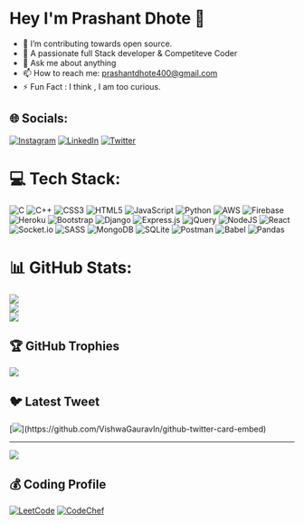 # Hey I'm Prashant Dhote 👋
- 🔭 I’m contributing towards open source.<br>
- 🤔 A passionate full Stack developer & Competiteve Coder<br>
- 💬 Ask me about anything<br>
- 📫 How to reach me: prashantdhote400@gmail.com<br>
- ⚡ Fun Fact :  I think , I am too curious.


## 🌐 Socials:
[![Instagram](https://img.shields.io/badge/Instagram-%23E4405F.svg?logo=Instagram&logoColor=white)](https://instagram.com/prashant__dhote_) [![LinkedIn](https://img.shields.io/badge/LinkedIn-%230077B5.svg?logo=linkedin&logoColor=white)](https://www.linkedin.com/in/prashant-dhote-bb897a21b/) [![Twitter](https://img.shields.io/badge/Twitter-%231DA1F2.svg?logo=Twitter&logoColor=white)](https://twitter.com/prashant_dhote_) 

# 💻 Tech Stack:
![C](https://img.shields.io/badge/c-%2300599C.svg?style=for-the-badge&logo=c&logoColor=white) ![C++](https://img.shields.io/badge/c++-%2300599C.svg?style=for-the-badge&logo=c%2B%2B&logoColor=white) ![CSS3](https://img.shields.io/badge/css3-%231572B6.svg?style=for-the-badge&logo=css3&logoColor=white) ![HTML5](https://img.shields.io/badge/html5-%23E34F26.svg?style=for-the-badge&logo=html5&logoColor=white) ![JavaScript](https://img.shields.io/badge/javascript-%23323330.svg?style=for-the-badge&logo=javascript&logoColor=%23F7DF1E) ![Python](https://img.shields.io/badge/python-3670A0?style=for-the-badge&logo=python&logoColor=ffdd54) ![AWS](https://img.shields.io/badge/AWS-%23FF9900.svg?style=for-the-badge&logo=amazon-aws&logoColor=white) ![Firebase](https://img.shields.io/badge/firebase-%23039BE5.svg?style=for-the-badge&logo=firebase) ![Heroku](https://img.shields.io/badge/heroku-%23430098.svg?style=for-the-badge&logo=heroku&logoColor=white) ![Bootstrap](https://img.shields.io/badge/bootstrap-%23563D7C.svg?style=for-the-badge&logo=bootstrap&logoColor=white) ![Django](https://img.shields.io/badge/django-%23092E20.svg?style=for-the-badge&logo=django&logoColor=white) ![Express.js](https://img.shields.io/badge/express.js-%23404d59.svg?style=for-the-badge&logo=express&logoColor=%2361DAFB) ![jQuery](https://img.shields.io/badge/jquery-%230769AD.svg?style=for-the-badge&logo=jquery&logoColor=white) ![NodeJS](https://img.shields.io/badge/node.js-6DA55F?style=for-the-badge&logo=node.js&logoColor=white) ![React](https://img.shields.io/badge/react-%2320232a.svg?style=for-the-badge&logo=react&logoColor=%2361DAFB) ![Socket.io](https://img.shields.io/badge/Socket.io-black?style=for-the-badge&logo=socket.io&badgeColor=010101) ![SASS](https://img.shields.io/badge/SASS-hotpink.svg?style=for-the-badge&logo=SASS&logoColor=white) ![MongoDB](https://img.shields.io/badge/MongoDB-%234ea94b.svg?style=for-the-badge&logo=mongodb&logoColor=white) ![SQLite](https://img.shields.io/badge/sqlite-%2307405e.svg?style=for-the-badge&logo=sqlite&logoColor=white) ![Postman](https://img.shields.io/badge/Postman-FF6C37?style=for-the-badge&logo=postman&logoColor=white) ![Babel](https://img.shields.io/badge/Babel-F9DC3e?style=for-the-badge&logo=babel&logoColor=black) ![Pandas](https://img.shields.io/badge/pandas-%23150458.svg?style=for-the-badge&logo=pandas&logoColor=white)
# 📊 GitHub Stats:
![](https://github-readme-stats.vercel.app/api?username=prashant744&theme=city_light&hide_border=false&include_all_commits=true&count_private=false)<br/>
![](https://github-readme-streak-stats.herokuapp.com/?user=prashant744&theme=city_light&hide_border=false)<br/>
![](https://github-readme-stats.vercel.app/api/top-langs/?username=prashant744&theme=city_light&hide_border=false&include_all_commits=true&count_private=false&layout=compact)

## 🏆 GitHub Trophies
![](https://github-profile-trophy.vercel.app/?username=prashant744&theme=discord&no-frame=false&no-bg=false&margin-w=4)

## 🐦 Latest Tweet
[![](https://gtce.itsvg.in/api?username=prashant_dhote_)](https://github.com/VishwaGauravIn/github-twitter-card-embed)

---
[![](https://visitcount.itsvg.in/api?id=prashant744&icon=4&color=4)](https://visitcount.itsvg.in)

  ## 💰 Coding Profile
  [![LeetCode](https://img.shields.io/static/v1?label=&message=LeetCode&color=%3Cblueviolet%3E)](https://leetcode.com/prashant_74/) [![CodeChef](https://img.shields.io/static/v1?label=&message=CodeChef&color=9cf)](https://www.codechef.com/users/prashant_744) 

  
<!-- Proudly created with GPRM ( https://gprm.itsvg.in ) -->
